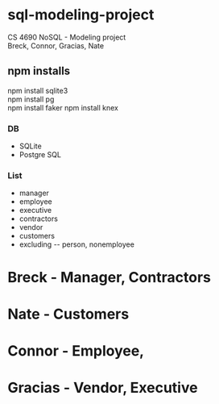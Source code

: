 # sql-modeling-project
CS 4690 NoSQL - Modeling project  
Breck, Connor, Gracias, Nate


## npm installs
npm install sqlite3  
npm install pg  
npm install faker
npm install knex


### DB
- SQLite
- Postgre SQL

### List
- manager
- employee
- executive
- contractors
- vendor
- customers
- excluding -- person, nonemployee


# Breck - Manager, Contractors
# Nate - Customers
# Connor - Employee, 
# Gracias - Vendor, Executive